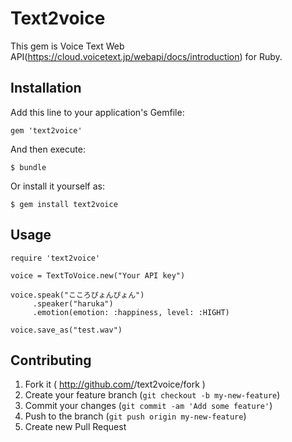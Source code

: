 # Text2voice

This gem is Voice Text Web API(https://cloud.voicetext.jp/webapi/docs/introduction) for Ruby.

## Installation

Add this line to your application's Gemfile:

    gem 'text2voice'

And then execute:

    $ bundle

Or install it yourself as:

    $ gem install text2voice

## Usage

    require 'text2voice'

    voice = TextToVoice.new("Your API key")

    voice.speak("こころぴょんぴょん")
         .speaker("haruka")
         .emotion(emotion: :happiness, level: :HIGHT)

    voice.save_as("test.wav") 

## Contributing

1. Fork it ( http://github.com/<my-github-username>/text2voice/fork )
2. Create your feature branch (`git checkout -b my-new-feature`)
3. Commit your changes (`git commit -am 'Add some feature'`)
4. Push to the branch (`git push origin my-new-feature`)
5. Create new Pull Request
